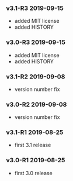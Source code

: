 ### v3.1-R3 2019-09-15
* added MIT license
* added HISTORY

### v3.0-R3 2019-09-15
* added MIT license
* added HISTORY

### v3.1-R2 2019-09-08
* version number fix

### v3.0-R2 2019-09-08
* version number fix

### v3.1-R1 2019-08-25
* first 3.1 release

### v3.0-R1 2019-08-25
* first 3.0 release
